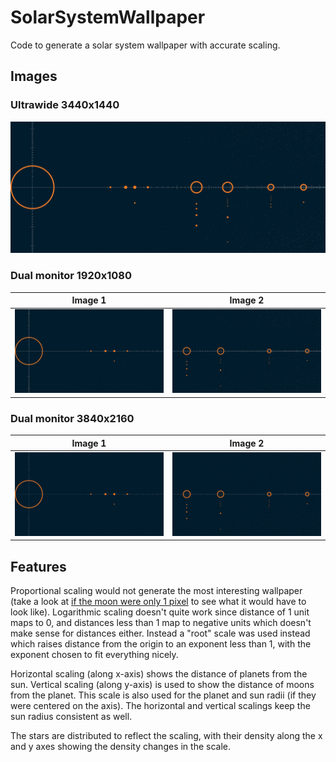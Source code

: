 # SolarSystemWallpaper
Code to generate a solar system wallpaper with accurate scaling.

## Images
### Ultrawide 3440x1440

![ultrawide wallpaper](https://github.com/zainhussaini/SolarSystemWallpaper/blob/main/3440x1440.png?raw=true)

### Dual monitor 1920x1080

Image 1| Image 2
:-------------------------:|:-------------------------:
![dual monitor 1](https://github.com/zainhussaini/SolarSystemWallpaper/blob/main/1920x1080_part1.png?raw=true)| ![dual monitor 2](https://github.com/zainhussaini/SolarSystemWallpaper/blob/main/1920x1080_part2.png?raw=true)

### Dual monitor 3840x2160

Image 1| Image 2
:-------------------------:|:-------------------------:
![dual monitor 1](https://github.com/zainhussaini/SolarSystemWallpaper/blob/main/3840x2160_part1.png?raw=true)| ![dual monitor 2](https://github.com/zainhussaini/SolarSystemWallpaper/blob/main/3840x2160_part2.png?raw=true)

## Features
Proportional scaling would not generate the most interesting wallpaper (take a look at [if the moon were only 1 pixel](https://joshworth.com/dev/pixelspace/pixelspace_solarsystem.html) to see what it would have to look like). Logarithmic scaling doesn't quite work since distance of 1 unit maps to 0, and distances less than 1 map to negative units which doesn't make sense for distances either. Instead a "root" scale was used instead which raises distance from the origin to an exponent less than 1, with the exponent chosen to fit everything nicely.

Horizontal scaling (along x-axis) shows the distance of planets from the sun. Vertical scaling (along y-axis) is used to show the distance of moons from the planet. This scale is also used for the planet and sun radii (if they were centered on the axis). The horizontal and vertical scalings keep the sun radius consistent as well.

The stars are distributed to reflect the scaling, with their density along the x and y axes showing the density changes in the scale.
